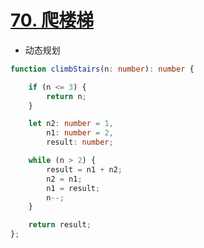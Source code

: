 
# [70. 爬楼梯](https://leetcode-cn.com/problems/climbing-stairs/)

- 动态规划

```typescript
function climbStairs(n: number): number {

    if (n <= 3) {
        return n;
    }

    let n2: number = 1,
        n1: number = 2,
        result: number;

    while (n > 2) {
        result = n1 + n2;
        n2 = n1;
        n1 = result;
        n--;
    }

    return result;
};
```
